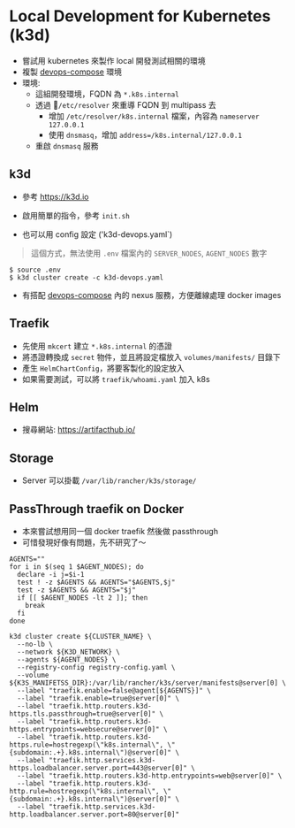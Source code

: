 # Local Development for Kubernetes (k3d)

- 嘗試用 kubernetes 來製作 local 開發測試相關的環境
- 複製 [devops-compose](https://github.com/metavige/devops-compose) 環境
- 環境:
  - 這組開發環境，FQDN 為 `*.k8s.internal`
  - 透過 `/etc/resolver` 來重導 FQDN 到 multipass 去
    - 增加 `/etc/resolver/k8s.internal` 檔案，內容為 `nameserver 127.0.0.1`
    - 使用 `dnsmasq`，增加 `address=/k8s.internal/127.0.0.1`
  - 重啟 `dnsmasq` 服務

## k3d

- 參考 https://k3d.io
- 啟用簡單的指令，參考 `init.sh`

- 也可以用 config 設定 ('k3d-devops.yaml`)

> 這個方式，無法使用 `.env` 檔案內的 `SERVER_NODES`, `AGENT_NODES` 數字

```shell
$ source .env
$ k3d cluster create -c k3d-devops.yaml
```

- 有搭配 [devops-compose](https://github.com/metavige/devops-compose) 內的 nexus 服務，方便離線處理 docker images

## Traefik

- 先使用 `mkcert` 建立 `*.k8s.internal` 的憑證
- 將憑證轉換成 `secret` 物件，並且將設定檔放入 `volumes/manifests/` 目錄下
- 產生 `HelmChartConfig`，將要客製化的設定放入
- 如果需要測試，可以將 `traefik/whoami.yaml` 加入 k8s

## Helm

- 搜尋網站: https://artifacthub.io/

## Storage

- Server 可以掛載 `/var/lib/rancher/k3s/storage/`

## PassThrough traefik on Docker

- 本來嘗試想用同一個 docker traefik 然後做 passthrough
- 可惜發現好像有問題，先不研究了～

```shell
AGENTS=""
for i in $(seq 1 $AGENT_NODES); do
  declare -i j=$i-1
  test ! -z $AGENTS && AGENTS="$AGENTS,$j"
  test -z $AGENTS && AGENTS="$j"
  if [[ $AGENT_NODES -lt 2 ]]; then
    break
  fi
done

k3d cluster create ${CLUSTER_NAME} \
  --no-lb \
  --network ${K3D_NETWORK} \
  --agents ${AGENT_NODES} \
  --registry-config registry-config.yaml \
  --volume ${K3S_MANIFETSS_DIR}:/var/lib/rancher/k3s/server/manifests@server[0] \
  --label "traefik.enable=false@agent[${AGENTS}]" \
  --label "traefik.enable=true@server[0]" \
  --label "traefik.http.routers.k3d-https.tls.passthrough=true@server[0]" \
  --label "traefik.http.routers.k3d-https.entrypoints=websecure@server[0]" \
  --label "traefik.http.routers.k3d-https.rule=hostregexp(\"k8s.internal\", \"{subdomain:.+}.k8s.internal\")@server[0]" \
  --label "traefik.http.services.k3d-https.loadbalancer.server.port=443@server[0]" \
  --label "traefik.http.routers.k3d-http.entrypoints=web@server[0]" \
  --label "traefik.http.routers.k3d-http.rule=hostregexp(\"k8s.internal\", \"{subdomain:.+}.k8s.internal\")@server[0]" \
  --label "traefik.http.services.k3d-http.loadbalancer.server.port=80@server[0]"
  ```